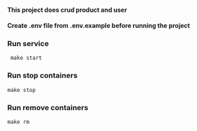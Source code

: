 #### This project does crud product and user

#### Create .env file from .env.example before running the project

### Run service
```
 make start
```

### Run stop containers
```
make stop
```

### Run remove containers
```
make rm
```